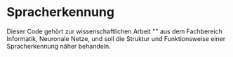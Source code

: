 # Spracherkennung
Dieser Code gehört zur wissenschaftlichen Arbeit "" aus dem Fachbereich Informatik, Neuronale Netze, und soll die Struktur und Funktionsweise einer Spracherkennung näher behandeln.
